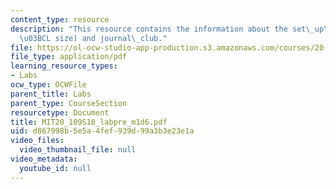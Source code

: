 ```yaml
---
content_type: resource
description: "This resource contains the information about the set\_up\_IVTs (40\_\
  \u03BCL size) and journal\_club."
file: https://ol-ocw-studio-app-production.s3.amazonaws.com/courses/20-109-laboratory-fundamentals-in-biological-engineering-spring-2010/d867998b5e5a4fef939d99a3b3e23e1a_MIT20_109S10_labpre_m1d6.pdf
file_type: application/pdf
learning_resource_types:
- Labs
ocw_type: OCWFile
parent_title: Labs
parent_type: CourseSection
resourcetype: Document
title: MIT20_109S10_labpre_m1d6.pdf
uid: d867998b-5e5a-4fef-939d-99a3b3e23e1a
video_files:
  video_thumbnail_file: null
video_metadata:
  youtube_id: null
---
```

